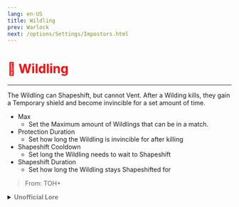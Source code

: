 ```yaml
---
lang: en-US
title: Wildling
prev: Warlock
next: /options/Settings/Impostors.html
---
```


# <font color="red">🐺 <b>Wildling</b></font> <Badge text="Concealing" type="tip" vertical="middle"/>
---

The Wildling can Shapeshift, but cannot Vent. After a Wilding kills, they gain a Temporary shield and become invincible for a set amount of time.
* Max
  * Set the Maximum amount of Wildlings that can be in a match.
* Protection Duration
  * Set how long the Wildling is invincible for after killing
* Shapeshift Cooldown
  * Set long the Wildling needs to wait to Shapeshift
* Shapeshift Duration
  * Set how long the Wildling stays Shapeshifted for

> From: TOH+

<details>
<summary><b><font color=gray>Unofficial Lore</font></b></summary>

Placeholder: This role is a ROLE OH EM GOSH
> Submitted by: Member
</details>